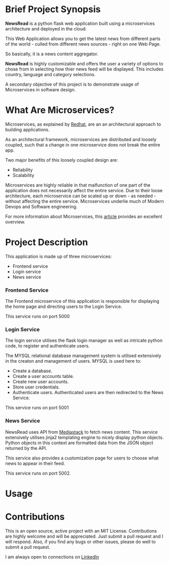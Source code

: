 # Brief Project Synopsis 
**NewsRead** is a python flask web application built using a microservices architecture and deployed in the cloud.

This Web Application allows you to get the latest news from different parts of the world - culled from different news sources - right on one Web Page. 

So basically, it is a news content aggregator. 

**NewsRead** is highly customizable and offers the user a variety of options to chose from in selecting how thier news feed will be displayed. 
This includes country, language and category selections. 

A secondary objective of this project is to demonstrate usage of Microservices in software design.

# What Are Microservices? 
Microservices, as explained by [Redhat](https://www.redhat.com/en/topics/microservices/what-are-microservices), are an an architectural approach to building applications. 

As an architectural framework, microservices are distributed and loosely coupled, such that a change in one microservice does not break the entire app. 

Two major benefits of this loosely coupled design are:
 - Reliability
 - Scalability 

Microservices are highly reliable in that malfunction of one part of the application does not necessarily affect the entire service. 
Due to their loose architecture, each microservice can be scaled up or down - as needed - without affecting the entire service.
Microservices underlie much of Modern Devops and Software engineering. 

For more information about Microservices, this [article](https://aws.amazon.com/microservices/) provides an excellent overview. 

# Project Description 
This application is made up of three microservices:
 - Frontend service
 - Login service
 - News service 

### Frontend Service 
The Frontend microservice of this application is responsible for displaying the home page and directing users to the Login Service. 

This service runs on port 5000

### Login Service 
The login service utilises the flask login manager as well as intricate python code, to register and authenticate users. 

The MYSQL relational database management system is utilised extensively in the creaton and management of users. 
MYSQL is used here to:
 - Create a database. 
 - Create a user accounts table. 
 - Create new user accounts. 
 - Store user credentials. 
 - Authenticate users.
Authenticated users are then redirected to the News Service. 
 
This service runs on port 5001

### News Service 
NewsRead uses API from [Mediastack](https://www.mediastack.com) to fetch news content. 
This service extensively utilises jinja2 templating engine to nicely display python objects.
Python objects in this context are formatted data from the JSON object returned by the API. 

This service also provides a customization page for users to choose what news to appear in their feed. 

This service runs on port 5002. 

# Usage 

# Contributions 
This is an open source, active project with an MIT License. 
Contributions are highly welcome and will be appreciated. 
Just submit a pull request and I will respond. 
Also, if you find any bugs or other issues, please do well to submit a pull request. 

I am always open to connections on [LinkedIn](https://www.linkedin.com/in/kelvin-onuchukwu-3460871a1) 




